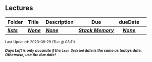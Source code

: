 ## Lectures

| Folder | Title | Description | Due | dueDate |  |
|:------|:------|:------|:-----:|:-----:|-----|
| ***<a href="https://github.com/rugbyprof/4143-PLC/tree/master/Lectures/lists">lists</a>*** | ***<a href="https://github.com/rugbyprof/4143-PLC/tree/master/Lectures/lists">None</a>*** | ***<a href="https://github.com/rugbyprof/4143-PLC/tree/master/Lectures/lists">None</a>*** | ***<a href="https://github.com/rugbyprof/4143-PLC/tree/master/Lectures/lists"> Stack Memory</a>*** | ***<a href="https://github.com/rugbyprof/4143-PLC/tree/master/Lectures/lists">None</a>*** |  |

<sup>Last Updated: 2023-08-29 (Tue @ 08:11)</sup> 

<sup>***Days Left is only accurate if the `Last Updated` date is the same as todays date. Otherwise, use the due date!***</sup> 